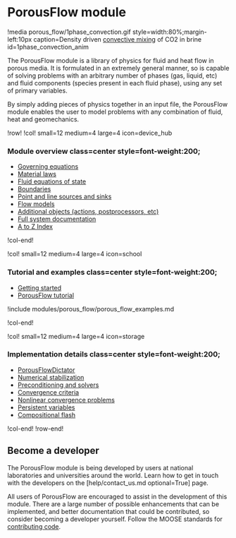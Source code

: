 # PorousFlow module

!media porous_flow/1phase_convection.gif style=width:80%;margin-left:10px caption=Density driven [convective mixing](porous_flow/lava_lamp.md) of CO2 in brine  id=1phase_convection_anim

The PorousFlow module is a library of physics for fluid and heat flow in porous
media. It is formulated in an extremely general manner, so is capable of solving
problems with an arbitrary number of phases (gas, liquid, etc) and fluid components (species present in
each fluid phase), using any set of primary variables.

By simply adding pieces of physics together in an input file, the PorousFlow
module enables the user to model problems with any combination of fluid, heat
and geomechanics.

!row!
!col! small=12 medium=4 large=4 icon=device_hub

### Module overview class=center style=font-weight:200;

- [Governing equations](porous_flow/governing_equations.md)
- [Material laws](porous_flow/material_laws.md)
- [Fluid equations of state](porous_flow/fluids.md)
- [Boundaries](porous_flow/boundaries.md)
- [Point and line sources and sinks](porous_flow/sinks.md)
- [Flow models](porous_flow/flow_models.md)
- [Additional objects (actions, postprocessors, etc)](porous_flow/additional_objects.md)
- [Full system documentation](porous_flow/systems.md)
- [A to Z Index](porous_flow/contents.md)

!col-end!

!col! small=12 medium=4 large=4 icon=school

### Tutorial and examples class=center style=font-weight:200;

- [Getting started](porous_flow/getting_started_with_pf.md)
- [PorousFlow tutorial](porous_flow/tutorial_00.md)

!include modules/porous_flow/porous_flow_examples.md

!col-end!

!col! small=12 medium=4 large=4 icon=storage

### Implementation details class=center style=font-weight:200;

- [PorousFlowDictator](porous_flow/dictator.md)
- [Numerical stabilization](porous_flow/stabilization.md)
- [Preconditioning and solvers](porous_flow/solvers.md)
- [Convergence criteria](porous_flow/convergence.md)
- [Nonlinear convergence problems](porous_flow/nonlinear_convergence_problems.md)
- [Persistent variables](porous_flow/persistent_variables.md)
- [Compositional flash](porous_flow/compositional_flash.md)

!col-end!
!row-end!

## Become a developer

The PorousFlow module is being developed by users at national laboratories
and universities around the world. Learn how to get in touch with the developers
on the [help/contact_us.md optional=True] page.

All users of PorousFlow are encouraged to assist in the development of this module. There are
a large number of possible enhancements that can be implemented, and better documentation that could
be contributed, so consider becoming a developer yourself. Follow the MOOSE standards for [contributing code](framework/contributing.md).
